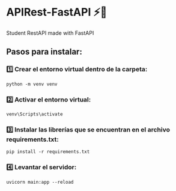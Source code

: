 # APIRest-FastAPI ⚡🐍
Student RestAPI made with FastAPI 

## Pasos para instalar:
### 1️⃣ Crear el entorno virtual dentro de la carpeta:
```
python -m venv venv
```
### 2️⃣ Activar el entorno virtual: 
```
venv\Scripts\activate
```
### 3️⃣ Instalar las librerías que se encuentran en el archivo requirements.txt:
```
pip install -r requirements.txt

```
### 4️⃣ Levantar el servidor:
```
uvicorn main:app --reload
```
 
